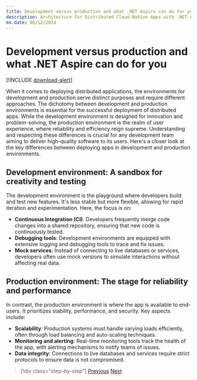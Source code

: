 ```yaml
---
title: Development versus production and what .NET Aspire can do for you
description: Architecture for Distributed Cloud-Native Apps with .NET Aspire & Containers | Development versus production and what .NET Aspire can do for you
ms.date: 06/12/2024
---
```


# Development versus production and what .NET Aspire can do for you

[!INCLUDE [download-alert](../includes/download-alert.md)]

When it comes to deploying distributed applications, the environments for development and production serve distinct purposes and require different approaches. The dichotomy between development and production environments is essential for the successful deployment of distributed apps. While the development environment is designed for innovation and problem-solving, the production environment is the realm of user experience, where reliability and efficiency reign supreme. Understanding and respecting these differences is crucial for any development team aiming to deliver high-quality software to its users. Here's a closer look at the key differences between deploying apps in development and production environments.

## Development environment: A sandbox for creativity and testing

The development environment is the playground where developers build and test new features. It's less stable but more flexible, allowing for rapid iteration and experimentation. Here, the focus is on:

- **Continuous Integration (CI)**: Developers frequently merge code changes into a shared repository, ensuring that new code is continuously tested.
- **Debugging tools**: Development environments are equipped with extensive logging and debugging tools to trace and fix issues.
- **Mock services**: Instead of connecting to live databases or services, developers often use mock versions to simulate interactions without affecting real data.

## Production environment: The stage for reliability and performance

In contrast, the production environment is where the app is available to end-users. It prioritizes stability, performance, and security. Key aspects include:

- **Scalability**: Production systems must handle varying loads efficiently, often through load balancing and auto-scaling techniques.
- **Monitoring and alerting**: Real-time monitoring tools track the health of the app, with alerting mechanisms to notify teams of issues.
- **Data integrity**: Connections to live databases and services require strict protocols to ensure data is not compromised.

>[!div class="step-by-step"]
>[Previous](how-deployment-affects-your-architecture.md)
>[Next](deploy-with-dotnet-aspire.md)

